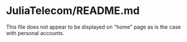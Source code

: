 # JuliaTelecom/README.md

This file does not appear to be displayed on "home" page as is the case with personal accounts.
